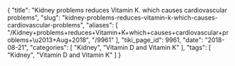 {
    "title": "Kidney problems reduces Vitamin K. which causes cardiovascular problems",
    "slug": "kidney-problems-reduces-vitamin-k-which-causes-cardiovascular-problems",
    "aliases": [
        "/Kidney+problems+reduces+Vitamin+K+which+causes+cardiovascular+problems+\u2013+Aug+2018",
        "/9961"
    ],
    "tiki_page_id": 9961,
    "date": "2018-08-21",
    "categories": [
        "Kidney",
        "Vitamin D and Vitamin K"
    ],
    "tags": [
        "Kidney",
        "Vitamin D and Vitamin K"
    ]
}